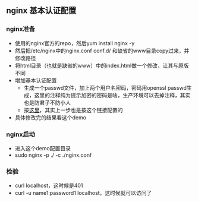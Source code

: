 ## nginx 基本认证配置

### nginx准备
* 使用的nginx官方的repo，然后yum install nginx -y
* 然后把/etc/nginx中的nginx.conf conf.d/ 和缺省的www目录copy过来，并修改路径
* 将html目录（也就是缺省的www）中的index.html做一个修改，让其与原版不同
* 增加基本认证配置
    * 生成一个passwd文件，加上两个用户名密码，密码用openssl passwd生成，这里的注释纯为提示加密的密码是啥，生产环境可以去掉注释，其实也是防君子不防小人
    * 按[这里](http://nginx.org/en/docs/http/ngx_http_auth_basic_module.html)，其实上一步也是按这个链接配置的
* 具体修改完的结果看这个demo

### nginx启动
* 进入这个demo配置目录
* sudo nginx -p ./ -c ./nginx.conf

### 检验
* curl localhost，这时候是401
* curl -u name1:password1 localhost，这时候就可以访问了


